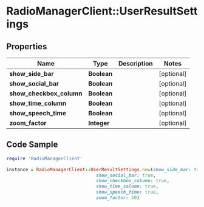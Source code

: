 # RadioManagerClient::UserResultSettings

## Properties

Name | Type | Description | Notes
------------ | ------------- | ------------- | -------------
**show_side_bar** | **Boolean** |  | [optional] 
**show_social_bar** | **Boolean** |  | [optional] 
**show_checkbox_column** | **Boolean** |  | [optional] 
**show_time_column** | **Boolean** |  | [optional] 
**show_speech_time** | **Boolean** |  | [optional] 
**zoom_factor** | **Integer** |  | [optional] 

## Code Sample

```ruby
require 'RadioManagerClient'

instance = RadioManagerClient::UserResultSettings.new(show_side_bar: true,
                                 show_social_bar: true,
                                 show_checkbox_column: true,
                                 show_time_column: true,
                                 show_speech_time: true,
                                 zoom_factor: 50)
```


